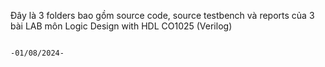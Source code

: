 Đây là 3 folders bao gồm source code, source testbench và reports của 3 bài LAB môn Logic Design with HDL CO1025 (Verilog)

                                                                                        -01/08/2024-
